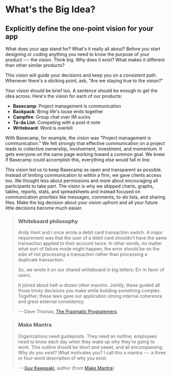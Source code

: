 What\'s the Big Idea?
=====================

Explicitly define the one-point vision for your app
---------------------------------------------------

What does your app stand for? What\'s it really all about? Before you
start designing or coding anything you need to know the purpose of your
product --- the vision. Think big. Why does it exist? What makes it
different than other similar products?

This vision will guide your decisions and keep you on a consistent path.
Whenever there\'s a sticking point, ask, \"Are we staying true to the
vision?\"

Your vision should be brief too. A sentence should be enough to get the
idea across. Here\'s the vision for each of our products:

-   **Basecamp**: Project management is communication
-   **Backpack**: Bring life\'s loose ends together
-   **Campfire**: Group chat over IM sucks
-   **Ta-da List**: Competing with a post-it note
-   **Writeboard**: Word is overkill

With Basecamp, for example, the vision was \"Project management is
communication.\" We felt strongly that effective communication on a
project leads to collective ownership, involvement, investment, and
momentum. It gets everyone on the same page working toward a common
goal. We knew if Basecamp could accomplish this, everything else would
fall in line.

This vision led us to keep Basecamp as open and transparent as possible.
Instead of limiting communication to within a firm, we gave clients
access too. We thought less about permissions and more about encouraging
all participants to take part. The vision is why we skipped charts,
graphs, tables, reports, stats, and spreadsheets and instead focused on
communication priorities like messages, comments, to-do lists, and
sharing files. Make the big decision about your vision upfront and all
your future little decisions become much easier.

> ### Whiteboard philosophy
> 
> Andy Hunt and I once wrote a debit card transaction switch. A major
> requirement was that the user of a debit card shouldn\'t have the same
> transaction applied to their account twice. In other words, no matter
> what sort of failure mode might happen, the error should be on the side
> of not processing a transaction rather than processing a duplicate
> transaction.
> 
> So, we wrote it on our shared whiteboard in big letters: Err in favor of
> users.
> 
> It joined about half-a-dozen other maxims. Jointly, these guided all
> those tricky decisions you make while building something complex.
> Together, these laws gave our application strong internal coherence and
> great external consistency.
> 
> ---Dave Thomas, [The Pragmatic Programmers](http://www.pragmaticprogrammer.com/)

> ### Make Mantra
> 
> Organizations need guideposts. They need an outline; employees need to
> know each day when they wake up why they\'re going to work. This outline
> should be short and sweet, and all encompassing: Why do you exist? What
> motivates you? I call this a mantra --- a three or four-word description
> of why you exist.
> 
> ---[Guy Kawasaki](http://www.guykawasaki.com/), author (from [Make Mantra](http://www.alwayson-network.com/comments.php?id=11963_0_1_0_C))
